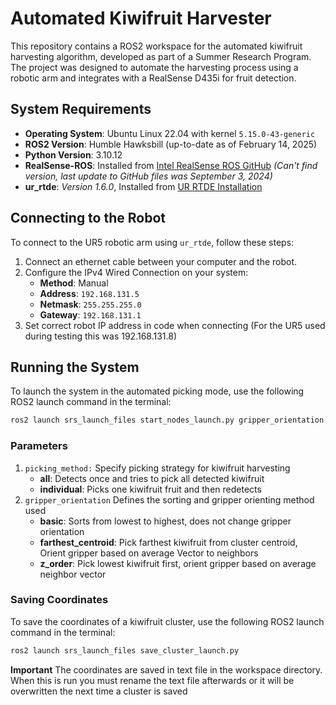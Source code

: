 # Automated Kiwifruit Harvester

This repository contains a ROS2 workspace for the automated kiwifruit harvesting algorithm, developed as part of a Summer Research Program. The project was designed to automate the harvesting process using a robotic arm and integrates with a RealSense D435i for fruit detection.

## System Requirements

- **Operating System**: Ubuntu Linux 22.04 with kernel `5.15.0-43-generic`
- **ROS2 Version**: Humble Hawksbill (up-to-date as of February 14, 2025)
- **Python Version**: 3.10.12
- **RealSense-ROS**: Installed from [Intel RealSense ROS GitHub](https://github.com/IntelRealSense/realsense-ros)  *(Can't find version, last update to GitHub files was September 3, 2024)*
- **ur_rtde**: *Version 1.6.0*, Installed from [UR RTDE Installation](https://sdurobotics.gitlab.io/ur_rtde/installation/installation.html)

## Connecting to the Robot

To connect to the UR5 robotic arm using `ur_rtde`, follow these steps:
1. Connect an ethernet cable between your computer and the robot.
2. Configure the IPv4 Wired Connection on your system:
   - **Method**: Manual
   - **Address**: `192.168.131.5`
   - **Netmask**: `255.255.255.0`
   - **Gateway**: `192.168.131.1`
3. Set correct robot IP address in code when connecting (For the UR5 used during testing this was 192.168.131.8)

## Running the System

To launch the system in the automated picking mode, use the following ROS2 launch command in the terminal:

```bash
ros2 launch srs_launch_files start_nodes_launch.py gripper_orientation:=(parameter default=basic) picking_method:=(parameter default=individual)
```
### Parameters
1. `picking_method:` Specify picking strategy for kiwifruit harvesting
   - **all**:    Detects once and tries to pick all detected kiwifruit
   - **individual**:    Picks one kiwifruit fruit and then redetects
2. `gripper_orientation` Defines the sorting and gripper orienting method used
   - **basic**:    Sorts from lowest to highest, does not change gripper orientation
   - **farthest_centroid**:   Pick farthest kiwifruit from cluster centroid, Orient gripper based on average Vector to neighbors
   - **z_order**:   Pick lowest kiwifruit first, orient gripper based on average neighbor vector

### Saving Coordinates
To save the coordinates of a kiwifruit cluster, use the following ROS2 launch command in the terminal:
```bash
ros2 launch srs_launch_files save_cluster_launch.py
```
**Important** The coordinates are saved in text file in the workspace directory. When this is run you must rename the text file afterwards or it will be overwritten the next time a cluster is saved
